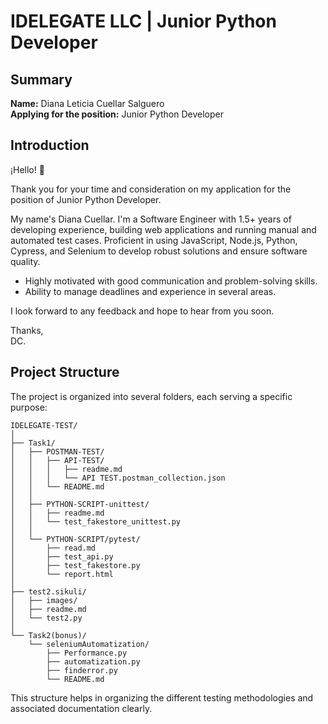 # IDELEGATE LLC | Junior Python Developer

## Summary
**Name:** Diana Leticia Cuellar Salguero  
**Applying for the position:** Junior Python Developer

## Introduction
¡Hello! 👋

Thank you for your time and consideration on my application for the position of Junior Python Developer.

My name's Diana Cuellar. I'm a Software Engineer with 1.5+ years of developing experience, building web applications and running manual and automated test cases. Proficient in using JavaScript, Node.js, Python, Cypress, and Selenium to develop robust solutions and ensure software quality.

- Highly motivated with good communication and problem-solving skills.
- Ability to manage deadlines and experience in several areas.

I look forward to any feedback and hope to hear from you soon.

Thanks,  
DC.

## Project Structure

The project is organized into several folders, each serving a specific purpose:

```
IDELEGATE-TEST/
│
├── Task1/
│   ├── POSTMAN-TEST/
│   │   ├── API-TEST/
│   │   │   ├── readme.md
│   │   │   └── API TEST.postman_collection.json
│   │   └── README.md
│   │
│   ├── PYTHON-SCRIPT-unittest/
│   │   ├── readme.md
│   │   └── test_fakestore_unittest.py
│   │
│   └── PYTHON-SCRIPT/pytest/
│       ├── read.md
│       ├── test_api.py
│       ├── test_fakestore.py
│       └── report.html
│
├── test2.sikuli/
│   ├── images/
│   ├── readme.md
│   └── test2.py
│
└── Task2(bonus)/
    └── seleniumAutomatization/
        ├── Performance.py
        ├── automatization.py
        ├── finderror.py
        └── README.md

```

This structure helps in organizing the different testing methodologies and associated documentation clearly.
